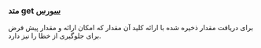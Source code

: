 <h3>
متد get
<a class="ext-link" href="classes_Tetris_Gameplay.js.html#line24" >سورس</a>
</h3>

برای دریافت مقدار ذخیره شده با ارائه کلید آن مقدار که امکان ارائه و مقدار پیش فرض برای جلوگیری از خطا را نیز دارد.

